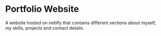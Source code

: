 # Portfolio Website

A website hosted on netlify that contains different sections about myself,  my skills, projects and contact details. 
